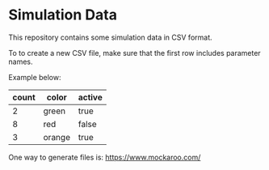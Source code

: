 # Simulation Data
This repository contains some simulation data in CSV format.

To to create a new CSV file, make sure that the first row includes parameter names.

Example below:

| count   | color  | active |
|---------|--------|--------|
| 2       | green  | true   |
| 8       | red    | false  |
| 3       | orange | true   |

One way to generate files is: https://www.mockaroo.com/

